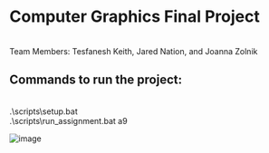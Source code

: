 <h1>Computer Graphics Final Project </h1> <br/>
Team Members: Tesfanesh Keith, Jared Nation, and Joanna Zolnik <br/>

<h2> Commands to run the project: </h2> <br/>
.\scripts\setup.bat <br/>
.\scripts\run_assignment.bat a9 <br/>

![image](https://github.com/joanna985/Final-Project/assets/66742170/4e7ab109-0817-4580-bf5c-591a2cb33406)
